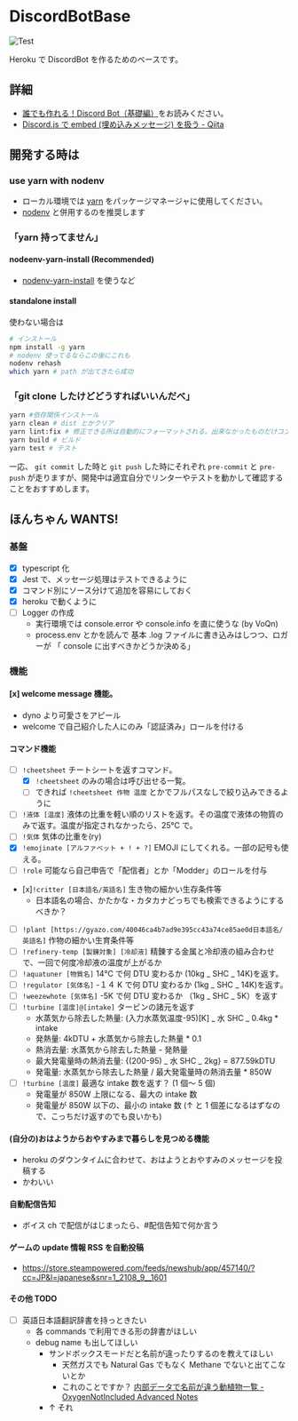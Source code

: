 # DiscordBotBase

![Test](https://github.com/VoQn/sweepy-bot/workflows/Test/badge.svg)

Heroku で DiscordBot を作るためのベースです。

## 詳細

- [誰でも作れる！Discord Bot（基礎編）](https://note.com/exteoi/n/nf1c37cb26c41)をお読みください。
- [Discord.js で embed (埋め込みメッセージ) を扱う - Qiita](https://qiita.com/nedew/items/4e0c20c1a89e983a6992)

## 開発する時は

### use yarn with nodenv

- ローカル環境では [yarn](https://classic.yarnpkg.com/ja/) をパッケージマネージャに使用してください。
- [nodenv](https://github.com/nodenv/nodenv) と併用するのを推奨します

### 「yarn 持ってません」

#### nodeenv-yarn-install (Recommended)

- [nodenv-yarn-install](https://github.com/pine/nodenv-yarn-install) を使うなど

#### standalone install

使わない場合は

```sh
# インストール
npm install -g yarn
# nodenv 使ってるならこの後にこれも
nodenv rehash
which yarn # path が出てきたら成功
```

### 「git clone したけどどうすればいいんだべ」

```sh
yarn #依存関係インストール
yarn clean # dist とかクリア
yarn lint:fix # 修正できる所は自動的にフォーマットされる。出来なかったものだけコンソールに出る
yarn build # ビルド
yarn test # テスト
```

一応、 `git commit` した時と `git push` した時にそれぞれ `pre-commit` と `pre-push` が走りますが、開発中は適宜自分でリンターやテストを動かして確認することをおすすめします。

## ほんちゃん WANTS!

### 基盤

- [x] typescript 化
- [x] Jest で、メッセージ処理はテストできるように
- [x] コマンド別にソース分けて追加を容易にしておく
- [x] heroku で動くように
- [ ] Logger の作成
  - 実行環境では console.error や console.info を直に使うな (by VoQn)
  - process.env とかを読んで 基本 .log ファイルに書き込みはしつつ、ロガーが 「 console に出すべきかどうか決める」

### 機能

#### [x] welcome message 機能。

- dyno より可愛さをアピール
- welcome で自己紹介した人にのみ「認証済み」ロールを付ける

#### コマンド機能

- [ ] `!cheetsheet` チートシートを返すコマンド。
  - [x] `!cheetsheet` のみの場合は呼び出せる一覧。
  - [ ] できれば `!cheetsheet 作物 温度` とかでフルパスなしで絞り込みできるように
- [ ] `!液体 [温度]` 液体の比重を軽い順のリストを返す。その温度で液体の物質のみで返す。温度が指定されなかったら、25℃ で。
- [ ] `!気体` 気体の比重を(ry)
- [x] `!emojinate [アルファベット + ! + ?]` EMOJI にしてくれる。一部の記号も使える。
- [ ] `!role` 可能なら自己申告で「配信者」とか「Modder」のロールを付与
- [x]`!critter [日本語名/英語名]` 生き物の細かい生存条件等
  - 日本語名の場合、かたかな・カタカナどっちでも検索できるようにするべきか？
- [ ] `!plant [https://gyazo.com/40046ca4b7ad9e395cc43a74ce85ae0d日本語名/英語名]` 作物の細かい生育条件等
- [ ] `!refinery-temp [製錬対象] [冷却液]` 精錬する金属と冷却液の組み合わせで、一回で何度冷却液の温度が上がるか
- [ ] `!aquatuner [物質名]` 14℃ で何 DTU 変わるか (10kg _ SHC _ 14K)を返す。
- [ ] `!regulator [気体名]` -１４ K で何 DTU 変わるか (1kg _ SHC _ 14K)を返す。
- [ ] `!weezewhote [気体名]` -5K で何 DTU 変わるか （1kg _ SHC _ 5K）を返す
- [ ] `!turbine [温度]@[intake]` タービンの諸元を返す
  - 水蒸気から除去した熱量: (入力水蒸気温度-95)[K] _ 水 SHC _ 0.4kg \* intake
  - 発熱量: 4kDTU + 水蒸気から除去した熱量 \* 0.1
  - 熱消去量: 水蒸気から除去した熱量 - 発熱量
  - 最大発電量時の熱消去量: {(200-95) _ 水 SHC _ 2kg} = 877.59kDTU
  - 発電量: 水蒸気から除去した熱量 / 最大発電量時の熱消去量 \* 850W
- [ ] `!turbine [温度]` 最適な intake 数を返す？ (1 個～ 5 個)
  - 発電量が 850W 上限になる、最大の intake 数
  - 発電量が 850W 以下の、最小の intake 数 (↑ と 1 個差になるはずなので、こっちだけ返すのでも良いかも)

#### (自分の)おはようからおやすみまで暮らしを見つめる機能

- heroku のダウンタイムに合わせて、おはようとおやすみのメッセージを投稿する
- かわいい

#### 自動配信告知

- ボイス ch で配信がはじまったら、#配信告知で何か言う

#### ゲームの update 情報 RSS を自動投稿

- https://store.steampowered.com/feeds/newshub/app/457140/?cc=JP&l=japanese&snr=1_2108_9__1601

#### その他 TODO

- [ ] 英語日本語翻訳辞書を持っときたい
  - 各 commands で利用できる形の辞書がほしい
  - debug name も出してほしい
    - サンドボックスモードだと名前が違ったりするのを教えてほしい
      - 天然ガスでも Natural Gas でもなく Methane でないと出てこないとか
      - これのことですか？ [内部データで名前が違う動植物一覧 - OxygenNotIncluded Advanced Notes](https://scrapbox.io/OxygenNotIncluded/%E5%86%85%E9%83%A8%E3%83%87%E3%83%BC%E3%82%BF%E3%81%A7%E5%90%8D%E5%89%8D%E3%81%8C%E9%81%95%E3%81%86%E5%8B%95%E6%A4%8D%E7%89%A9%E4%B8%80%E8%A6%A7)
    - ↑ それ
